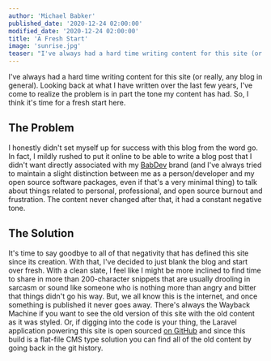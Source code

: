 ```yaml
---
author: 'Michael Babker'
published_date: '2020-12-24 02:00:00'
modified_date: '2020-12-24 02:00:00'
title: 'A Fresh Start'
image: 'sunrise.jpg'
teaser: "I've always had a hard time writing content for this site (or really, any blog in general). Looking back at what I have written over the last few years, I've come to realize the problem is in part the tone my content has had. So, I think it's time for a fresh start here."
---
```


I've always had a hard time writing content for this site (or really, any blog in general). Looking back at what I have written over the last few years, I've come to realize the problem is in part the tone my content has had. So, I think it's time for a fresh start here.

## The Problem

I honestly didn't set myself up for success with this blog from the word go. In fact, I mildly rushed to put it online to be able to write a blog post that I didn't want directly associated with my [BabDev](https://www.babdev.com/) brand (and I've always tried to maintain a slight distinction between me as a person/developer and my open source software packages, even if that's a very minimal thing) to talk about things related to personal, professional, and open source burnout and frustration. The content never changed after that, it had a constant negative tone.

## The Solution

It's time to say goodbye to all of that negativity that has defined this site since its creation. With that, I've decided to just blank the blog and start over fresh. With a clean slate, I feel like I might be more inclined to find time to share in more than 200-character snippets that are usually drooling in sarcasm or sound like someone who is nothing more than angry and bitter that things didn't go his way. But, we all know this is the internet, and once something is published it never goes away. There's always the Wayback Machine if you want to see the old version of this site with the old content as it was styled. Or, if digging into the code is your thing, the Laravel application powering this site is open sourced [on GitHub](https://github.com/mbabker/michaels.website) and since this build is a flat-file CMS type solution you can find all of the old content by going back in the git history. 
